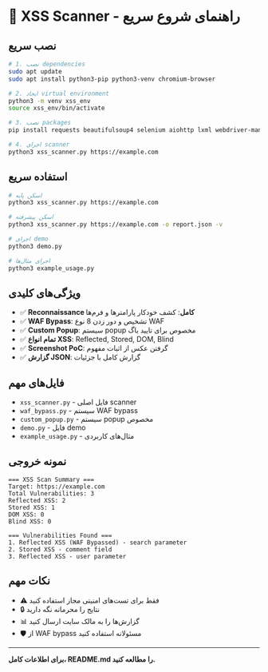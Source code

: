 # 🚀 XSS Scanner - راهنمای شروع سریع

## نصب سریع
```bash
# 1. نصب dependencies
sudo apt update
sudo apt install python3-pip python3-venv chromium-browser

# 2. ایجاد virtual environment
python3 -m venv xss_env
source xss_env/bin/activate

# 3. نصب packages
pip install requests beautifulsoup4 selenium aiohttp lxml webdriver-manager

# 4. اجرای scanner
python3 xss_scanner.py https://example.com
```

## استفاده سریع
```bash
# اسکن پایه
python3 xss_scanner.py https://example.com

# اسکن پیشرفته
python3 xss_scanner.py https://example.com -o report.json -v

# اجرای demo
python3 demo.py

# اجرای مثال‌ها
python3 example_usage.py
```

## ویژگی‌های کلیدی
- ✅ **Reconnaissance کامل**: کشف خودکار پارامترها و فرم‌ها
- ✅ **WAF Bypass**: تشخیص و دور زدن 8 نوع WAF
- ✅ **Custom Popup**: سیستم popup مخصوص برای تایید باگ
- ✅ **تمام انواع XSS**: Reflected, Stored, DOM, Blind
- ✅ **Screenshot PoC**: گرفتن عکس از اثبات مفهوم
- ✅ **گزارش JSON**: گزارش کامل با جزئیات

## فایل‌های مهم
- `xss_scanner.py` - فایل اصلی scanner
- `waf_bypass.py` - سیستم WAF bypass
- `custom_popup.py` - سیستم popup مخصوص
- `demo.py` - فایل demo
- `example_usage.py` - مثال‌های کاربردی

## نمونه خروجی
```
=== XSS Scan Summary ===
Target: https://example.com
Total Vulnerabilities: 3
Reflected XSS: 2
Stored XSS: 1
DOM XSS: 0
Blind XSS: 0

=== Vulnerabilities Found ===
1. Reflected XSS (WAF Bypassed) - search parameter
2. Stored XSS - comment field
3. Reflected XSS - user parameter
```

## نکات مهم
- ⚠️ فقط برای تست‌های امنیتی مجاز استفاده کنید
- 🔒 نتایج را محرمانه نگه دارید
- 📊 گزارش‌ها را به مالک سایت ارسال کنید
- 🛡️ از WAF bypass مسئولانه استفاده کنید

---
**برای اطلاعات کامل، README.md را مطالعه کنید.**